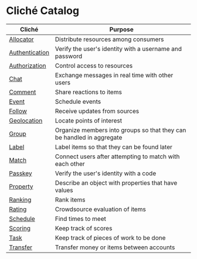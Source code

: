# Cliché Catalog

| Cliché | Purpose |
| ------ | ------- |
| [Allocator](allocator/README.md) | Distribute resources among consumers |
| [Authentication](authentication/README.md) | Verify the user's identity with a username and password |
| [Authorization](authorization/README.md) | Control access to resources |
| [Chat](chat/README.md) | Exchange messages in real time with other users |
| [Comment](comment/README.md) | Share reactions to items |
| [Event](event/README.md) | Schedule events |
| [Follow](follow/README.md) | Receive updates from sources |
| [Geolocation](geolocation/README.md) | Locate points of interest |
| [Group](group/README.md) | Organize members into groups so that they can be handled in aggregate |
| [Label](label/README.md) | Label items so that they can be found later |
| [Match](match/README.md) | Connect users after attempting to match with each other |
| [Passkey](passkey/README.md) | Verify the user's identity with a code |
| [Property](property/README.md) | Describe an object with properties that have values |
| [Ranking](ranking/README.md) | Rank items |
| [Rating](rating/README.md) | Crowdsource evaluation of items |
| [Schedule](schedule/README.md) | Find times to meet |
| [Scoring](scoring/README.md) | Keep track of scores |
| [Task](task/README.md) | Keep track of pieces of work to be done |
| [Transfer](transfer/README.md) | Transfer money or items between accounts |
